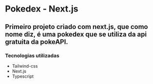 # Pokedex - Next.js

Primeiro projeto criado com next.js, que como nome diz, é uma pokedex que se utiliza da api gratuita da pokeAPI.
---

### Tecnologias utilizadas
- Tailwind-css
- Next.js
- Typescript
